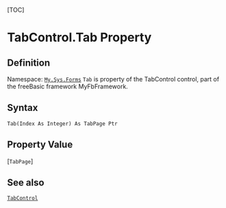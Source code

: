 [TOC]
# TabControl.Tab Property

## Definition
Namespace: [`My.Sys.Forms`](My.Sys.Forms.md)
`Tab` is property of the TabControl control, part of the freeBasic framework MyFbFramework.
## Syntax
```freeBasic
Tab(Index As Integer) As TabPage Ptr
```
## Property Value
[`TabPage`]
## See also
[`TabControl`](TabControl.md)
